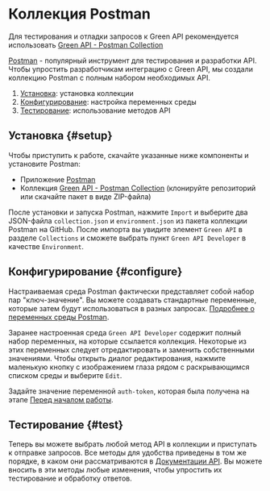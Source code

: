 # Коллекция Postman

Для тестирования и отладки запросов к Green API рекомендуется использовать [Green API - Postman Collection](https://github.com/green-api/v1-green-api-postman-collection)

[Postman](https://www.getpostman.com/) - популярный инструмент для тестирования и разработки API. Чтобы упростить разработчикам интеграцию с Green API, мы создали коллекцию Postman с полным набором необходимых API.

1. [Установка](#setup): установка коллекции
2. [Конфигурирование](#configure): настройка переменных среды
3. [Тестирование](#test): использование методов API

## Установка {#setup}

Чтобы приступить к работе, скачайте указанные ниже компоненты и установите Postman:

- Приложение [Postman](https://www.postman.com/downloads/) 
- Коллекция [Green API - Postman Collection](https://github.com/green-api/v1-green-api-postman-collection) (клонируйте репозиторий или скачайте пакет в виде ZIP-файла)

После установки и запуска Postman, нажмите `Import` и выберите два JSON-файла `collection.json` и `environment.json` из пакета коллекции Postman на GitHub. После импорта вы увидите элемент `Green API` в разделе `Collections` и сможете выбрать пункт `Green API Developer` в качестве `Environment`.

## Конфигурирование {#configure}

Настраиваемая среда Postman фактически представляет собой набор пар "ключ-значение". Вы можете создавать стандартные переменные, которые затем будут использоваться в разных запросах. [Подробнее о переменных среды Postman](https://learning.postman.com/docs/postman/variables-and-environments/managing-environments/).

Заранее настроенная среда `Green API Developer` содержит полный набор переменных, на которые ссылается коллекция. Некоторые из этих переменных следует отредактировать и заменить собственными значениями. Чтобы открыть диалог редактирования, нажмите маленькую кнопку с изображением глаза рядом с раскрывающимся списком среды и выберите `Edit`.

Задайте значение переменной `auth-token`, которая была получена на этапе [Перед началом работы](before-start.md#parameters).

## Тестирование {#test}

Теперь вы можете выбрать любой метод API в коллекции и приступать к отправке запросов. Все методы для удобства приведены в том же порядке, в каком они рассматриваются в [Документации API](api/index.md). Вы можете вносить в эти методы любые изменения, чтобы упростить их тестирование и обработку ответов.